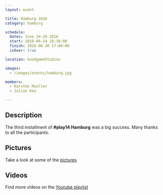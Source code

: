 ```yaml
---
layout: event

title: Hamburg 2016
category: hamburg

schedule:
  dates: June 24-26 2016
  start: 2016-06-24 18:30:00
  finish: 2016-06-26 17:00:00
  isOver: true

location: GoodgameStudios

images:
  - /images/events/hamburg.jpg

members:
  - Karsten Mueller
  - Julian Kea

---
```


## Description
The third installment of **#play14 Hamburg** was a big success.
Many thanks to all the participants.

## Pictures
Take a look at some of the [pictures](https://goo.gl/photos/FUAwyhgbhDs93SEm6)

## Videos
Find more videos on the [Youtube playlist](https://www.youtube.com/playlist?list=PL6VQoC829PV20jQOssa4L6_jWeXzqOekg)